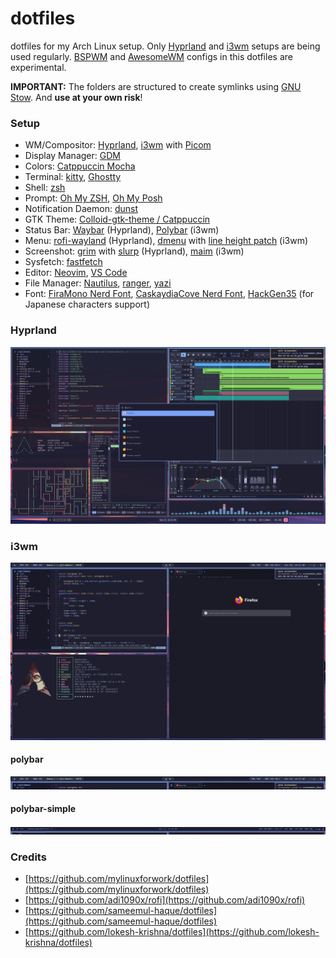# dotfiles

dotfiles for my Arch Linux setup. Only [Hyprland](https://hyprland.org/) and [i3wm](https://i3wm.org/) setups are being used regularly. [BSPWM](https://github.com/baskerville/bspwm) and [AwesomeWM](https://awesomewm.org/) configs in this dotfiles are experimental.

**IMPORTANT:** The folders are structured to create symlinks using [GNU Stow](https://www.gnu.org/software/stow/). And **use at your own risk**!

### Setup

- WM/Compositor: [Hyprland](https://hyprland.org/), [i3wm](https://i3wm.org/) with [Picom](https://picom.app/)
- Display Manager: [GDM](https://wiki.gnome.org/Projects/GDM)
- Colors: [Catppuccin Mocha](https://github.com/catppuccin/catppuccin)
- Terminal: [kitty](https://sw.kovidgoyal.net/kitty/), [Ghostty](https://ghostty.org)
- Shell: [zsh](https://www.zsh.org/)
- Prompt: [Oh My ZSH](https://ohmyz.sh/), [Oh My Posh](https://ohmyposh.dev/)
- Notification Daemon: [dunst](https://github.com/dunst-project/dunst)
- GTK Theme: [Colloid-gtk-theme / Catppuccin](https://github.com/vinceliuice/Colloid-gtk-theme)
- Status Bar: [Waybar](https://github.com/Alexays/Waybar) (Hyprland), [Polybar](https://github.com/polybar/polybar) (i3wm)
- Menu: [rofi-wayland](https://github.com/lbonn/rofi) (Hyprland), [dmenu](https://tools.suckless.org/dmenu/) with [line height patch](https://tools.suckless.org/dmenu/patches/line-height/) (i3wm)
- Screenshot: [grim](https://sr.ht/~emersion/grim/) with [slurp](https://github.com/emersion/slurp) (Hyprland), [maim](https://github.com/naelstrof/maim) (i3wm)
- Sysfetch: [fastfetch](https://github.com/fastfetch-cli/fastfetch)
- Editor: [Neovim](https://neovim.io/), [VS Code](https://code.visualstudio.com/)
- File Manager: [Nautilus](https://apps.gnome.org/Nautilus/), [ranger](https://github.com/ranger/ranger), [yazi](https://github.com/sxyazi/yazi)
- Font: [FiraMono Nerd Font](https://www.nerdfonts.com/font-downloads), [CaskaydiaCove Nerd Font](https://www.nerdfonts.com/font-downloads), [HackGen35](https://github.com/yuru7/HackGen) (for Japanese characters support)

### Hyprland

![Hyprland Screenshot](https://raw.githubusercontent.com/moonbrooke/dotfiles/refs/heads/main/.github/images/hyprland.png)

### i3wm

![i3 Screenshot](https://raw.githubusercontent.com/moonbrooke/dotfiles/refs/heads/main/.github/images/i3wm.png)

#### polybar

![polybar](https://raw.githubusercontent.com/moonbrooke/dotfiles/refs/heads/main/.github/images/polybar.png)

#### polybar-simple

![polybar-simple](https://raw.githubusercontent.com/moonbrooke/dotfiles/refs/heads/main/.github/images/polybar-simple.png)

### Credits

- [https://github.com/mylinuxforwork/dotfiles](https://github.com/mylinuxforwork/dotfiles)
- [https://github.com/adi1090x/rofi](https://github.com/adi1090x/rofi)
- [https://github.com/sameemul-haque/dotfiles](https://github.com/sameemul-haque/dotfiles)
- [https://github.com/lokesh-krishna/dotfiles](https://github.com/lokesh-krishna/dotfiles)
